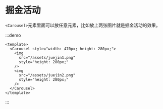 # 掘金活动

`<Carousel>`元素里面可以放任意元素，比如放上两张图片就是掘金活动的效果。

:::demo

```vue
<template>
  <Carousel style="width: 470px; height: 280px;">
    <img
      src="/assets/juejin1.png"
      style="height: 280px;"
    />
    <img
      src="/assets/juejin2.png"
      style="height: 280px;"
    />
  </Carousel>
</template>
```

:::
